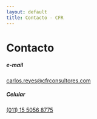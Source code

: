 ```yaml
---
layout: default
title: Contacto - CFR
---
```


# Contacto

##### e-mail
[carlos.reyes@cfrconsultores.com](mailto:carlos.reyes@cfrconsultores.com)

##### Celular
[(011) 15 5056 8775](tel:0111550568775)
